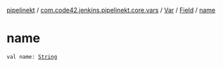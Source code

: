 [pipelinekt](../../../index.md) / [com.code42.jenkins.pipelinekt.core.vars](../../index.md) / [Var](../index.md) / [Field](index.md) / [name](./name.md)

# name

`val name: `[`String`](https://kotlinlang.org/api/latest/jvm/stdlib/kotlin/-string/index.html)